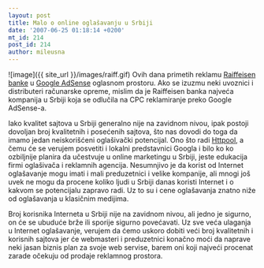 ```yaml
---
layout: post
title: Malo o online oglašavanju u Srbiji
date: '2007-06-25 01:18:14 +0200'
mt_id: 214
post_id: 214
author: mileusna
---
```

![image]({{ site_url }}/images/raiff.gif) Ovih dana primetih reklamu [Raiffeisen banke](http://www.raiffeisenbank.co.yu) u [Google AdSense](http://www.google.com/adsense) oglasnom prostoru. Ako se izuzmu neki uvoznici i distributeri računarske opreme, mislim da je Raiffeisen banka najveća kompanija u Srbiji koja se odlučila na CPC reklamiranje preko Google AdSense-a.

Iako kvalitet sajtova u Srbiji generalno nije na zavidnom nivou, ipak postoji dovoljan broj kvalitetnih i posećenih sajtova, što nas dovodi do toga da imamo jedan neiskorišćeni oglašivački potencijal. Ono što radi [Httpool](http://www.httpool.co.yu), a čemu će se verujem posvetiti i lokalni predstavnici Googla i bilo ko ko ozbiljnije planira da učestvuje u online marketingu u Srbiji, jeste edukacija firmi oglašivača i reklamnih agencija. Nesumnjivo je da korist od Internet oglašavanje mogu imati i mali preduzetnici i velike kompanije, ali mnogi još uvek ne mogu da procene koliko ljudi u Srbiji danas koristi Internet i o kakvom se potencijalu zapravo radi. Uz to su i cene oglašavanja znatno niže od oglašavanja u klasičnim medijima.

Broj korisnika Interneta u Srbiji nije na zavidnom nivou, ali jedno je sigurno, on će se ubuduće brže ili sporije sigurno povećavati. Uz sve veća ulaganja u Internet oglašavanje, verujem da ćemo uskoro dobiti veći broj kvalitetnih i korisnih sajtova jer će webmasteri i preduzetnici konačno moći da naprave neki jasan biznis plan za svoje web servise, barem oni koji najveći procenat zarade očekuju od prodaje reklamnog prostora.

